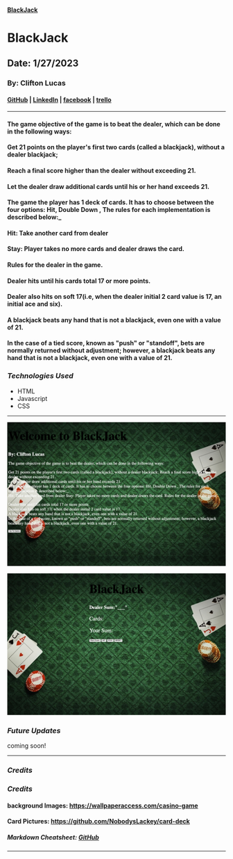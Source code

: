 #### [BlackJack](http://classy-suit.surge.sh)

# BlackJack

## Date: 1/27/2023

### By: Clifton Lucas

#### [GitHub](https://github.com/Cliftonlucas1?tab=repositories) | [LinkedIn]() | [facebook](https://www.linkedin.com/in/clifton-lucas-b80540121/) | [trello](https://trello.com/b/CpfBWbfd/blackjack)

---

#### The game objective of the game is to beat the dealer, which can be done in the following ways:

#### Get 21 points on the player's first two cards (called a blackjack), without a dealer blackjack;

#### Reach a final score higher than the dealer without exceeding 21.

#### Let the dealer draw additional cards until his or her hand exceeds 21.

#### The game the player has 1 deck of cards. It has to choose between the four options: Hit, Double Down , The rules for each implementation is described below:\_

#### Hit: Take another card from dealer

#### Stay: Player takes no more cards and dealer draws the card.

#### Rules for the dealer in the game.

#### Dealer hits until his cards total 17 or more points.

#### Dealer also hits on soft 17(i.e, when the dealer initial 2 card value is 17, an initial ace and six).

#### A blackjack beats any hand that is not a blackjack, even one with a value of 21.

#### In the case of a tied score, known as "push" or "standoff", bets are normally returned without adjustment; however, a blackjack beats any hand that is not a blackjack, even one with a value of 21.

### **_Technologies Used_**

- HTML
- Javascript
- CSS

---

![images](homescreen.png)

![images](display.png)

### **_Future Updates_**

coming soon!

---

### **_Credits_**

### **_Credits_**

#### background Images: https://wallpaperaccess.com/casino-game

#### Card Pictures: https://github.com/NobodysLackey/card-deck

##### Markdown Cheatsheet: [GitHub](https://guides.github.com/pdfs/markdown-cheatsheet-online.pdf)

---
